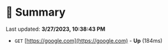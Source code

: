 # 📖 Summary
Last updated: **3/27/2023, 10:38:43 PM**

- `GET` [https://google.com](https://google.com) - **Up** (184ms)
